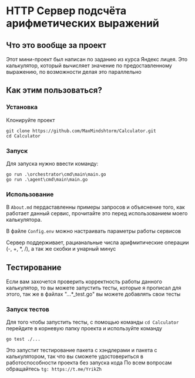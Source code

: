 # HTTP Сервер подсчёта арифметических выражений

## Что это вообще за проект

Этот мини-проект был написан по заданию из курса Яндекс лицея. Это калькулятор, который вычисляет значение по предоставленному выражению, по возможности делая это параллельно

## Как этим пользоваться?

### Установка

Клонируйте проект

```
git clone https://github.com/MaxMindshtorm/Calculator.git
cd Calculator
```

### Запуск

Для запуска нужно ввести команду:

```
go run .\orchestrator\cmd\main\main.go
go run .\agent\cmd\main\main.go
```

### Использование

В `About.md` пердаставленны примеры запросов и объяснение того, как работает данный сервис, прочитайте это перед использованием моего калькулятора.

В файле `Config.env` можно настраивать параметры работы сервисов

Сервер поддерживает, рацианальные числа арифмитические операции (-, +, \*, /), а так же скобки и унарный минус


## Тестирование

Если вам захочется проверить корректность работы данного калькулятор, то вы можете запустить тесты, которые я прописал для этого, так же в файлах "...\*_test.go" вы можете добавлять свои тесты

### Запуск тестов

Для того чтобы запустить тесты, с помощью команды `cd Calculator` перейдите в корневую папку проекта и используйте команду

```
go test ./...
```

Это запустит тестирование пакета с хэндлерами и пакета с калькулятором, так что вы сможете удостовериться в работоспособности проекта без запуска кода
По всем вопросам обращайтесь `tg: https://t.me/YrikZh`
